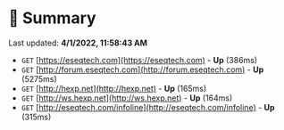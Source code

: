 # 📖 Summary
Last updated: **4/1/2022, 11:58:43 AM**

- `GET` [https://eseqtech.com](https://eseqtech.com) - **Up** (386ms)
- `GET` [http://forum.eseqtech.com](http://forum.eseqtech.com) - **Up** (5275ms)
- `GET` [http://hexp.net](http://hexp.net) - **Up** (165ms)
- `GET` [http://ws.hexp.net](http://ws.hexp.net) - **Up** (164ms)
- `GET` [http://eseqtech.com/infoline](http://eseqtech.com/infoline) - **Up** (315ms)
